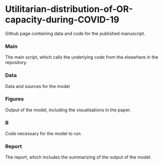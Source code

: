 # Utilitarian-distribution-of-OR-capacity-during-COVID-19
 Github page containing data and code for the published manuscript.
 
### Main
The main script, which calls the underlying code from the elsewhere in the repository.
 
### Data
Data and sources for the model

### Figures
Output of the model, including the visualisations in the paper.

### R
Code necessary for the model to run.

### Report
The report, which includes the summarizing of the output of the model.
